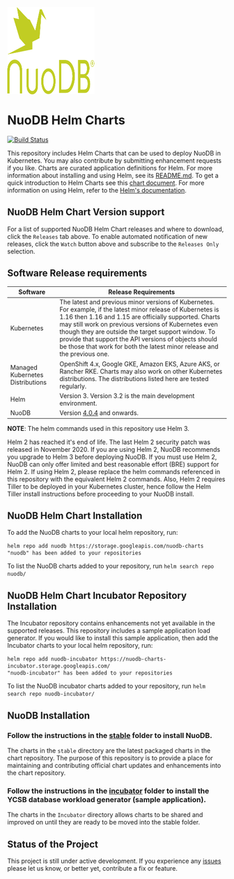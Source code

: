 <img src="images/nuodb.svg" width="200" height="200" /> 

# NuoDB Helm Charts

[![Build Status](https://circleci.com/gh/nuodb/nuodb-helm-charts/tree/master.svg?style=shield)](https://circleci.com/gh/nuodb/nuodb-helm-charts/tree/master)

This repository includes Helm Charts that can be used to deploy NuoDB in Kubernetes. You may also contribute by submitting enhancement requests if you like. Charts are curated application definitions for Helm. For more information about installing and using Helm, see its
[README.md](https://github.com/helm/helm/tree/master/README.md). To get a quick introduction to Helm Charts see this [chart document](https://github.com/helm/helm/blob/master/docs/charts.md). For more information on using Helm, refer to the [Helm's documentation](https://github.com/kubernetes/helm#docs).

## NuoDB Helm Chart Version support

For a list of supported NuoDB Helm Chart releases and where to download, click the `Releases` tab above. 
To enable automated notification of new releases, click the `Watch` button above and subscribe to the `Releases Only` selection.


## Software Release requirements

| Software   | Release Requirements                           | 
|------------|------------------------------------------------|
| Kubernetes |  The latest and previous minor versions of Kubernetes. For example, if the latest minor release of Kubernetes is 1.16 then 1.16 and 1.15 are officially supported. Charts may still work on previous versions of Kubernetes even though they are outside the target support window. To provide that support the API versions of objects should be those that work for both the latest minor release and the previous one.|
| Managed Kubernetes Distributions |  OpenShift 4.x, Google GKE, Amazon EKS, Azure AKS, or Rancher RKE. Charts may also work on other Kubernetes distributions. The distributions listed here are tested regularly. |
| Helm       |  Version 3. Version 3.2 is the main development environment. |
| NuoDB      |  Version [4.0.4](https://hub.docker.com/r/nuodb/nuodb-ce/tags) and onwards. |

**NOTE**: The helm commands used in this repository use Helm 3. 

Helm 2 has reached it's end of life. The last Helm 2 security patch was released in November 2020. If you are using Helm 2, NuoDB recommends you upgrade to Helm 3 before deploying NuoDB. If you must use Helm 2, NuoDB can only offer limited and best reasonable effort (BRE) support for Helm 2. If using Helm 2, please replace the helm commands referenced in this repository with the equivalent Helm 2 commands. Also, Helm 2 requires Tiller to be deployed in your Kubernetes cluster, hence follow the Helm Tiller install instructions before proceeding to your NuoDB install.

## NuoDB Helm Chart Installation

To add the NuoDB charts to your local helm repository, run:

```
helm repo add nuodb https://storage.googleapis.com/nuodb-charts
"nuodb" has been added to your repositories
```

To list the NuoDB charts added to your repository, run `helm search repo nuodb/`


## NuoDB Helm Chart Incubator Repository Installation

The Incubator repository contains enhancements not yet available in the supported releases. This repository includes a sample application load generator. If you would like to install this sample application, then add the Incubator charts to your local helm repository, run:

```
helm repo add nuodb-incubator https://nuodb-charts-incubator.storage.googleapis.com/
"nuodb-incubator" has been added to your repositories
```

To list the NuoDB incubator charts added to your repository, run `helm search repo nuodb-incubator/`


## NuoDB Installation

### Follow the instructions in the [stable](stable/README.md) folder to install NuoDB.

The charts in the `stable` directory are the latest packaged charts in the chart repository. The purpose of this repository is to provide a place for maintaining and contributing official chart updates and enhancements into the chart repository.

### Follow the instructions in the [incubator](incubator) folder to install the YCSB database workload generator (sample application).

The charts in the `Incubator` directory allows charts to be shared and improved on until they are ready to be moved into the stable folder.

## Status of the Project

This project is still under active development. If you experience any [issues](https://github.com/nuodb/nuodb-helm-charts/issues) please let us know, or better yet, contribute a fix or feature.

